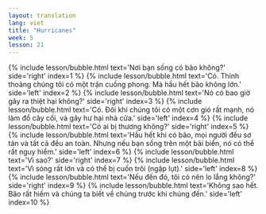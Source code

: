 ```yaml
---
layout: translation
lang: viet
title: "Hurricanes"
week: 5
lesson: 21
---
```


{% include lesson/bubble.html text='Nơi bạn sống có bão không?' side='right' index=1 %}
{% include lesson/bubble.html text='Có. Thỉnh thoảng chúng tôi có một trận cuồng phong. Mà hầu hết bão không lớn.' side='left' index=2 %}
{% include lesson/bubble.html text='Nó có bao giờ gây ra thiệt hại không?' side='right' index=3 %}
{% include lesson/bubble.html text='Có. Đôi khi chúng tôi có một cơn gió rất mạnh, nó làm đổ cây cối, và gây hư hại nhà cửa.' side='left' index=4 %}
{% include lesson/bubble.html text='Có ai bị thương không?' side='right' index=5 %}
{% include lesson/bubble.html text='Hầu hết khi có bão, mọi người đều sơ tán và tất cả đều an toàn. Nhưng nếu bạn sống trên một bãi biển, nó có thể rất nguy hiểm.' side='left' index=6 %}
{% include lesson/bubble.html text='Vì sao?' side='right' index=7 %}
{% include lesson/bubble.html text='Vì sóng rất lớn và có thể bị cuốn trôi (ngập lụt).' side='left' index=8 %}
{% include lesson/bubble.html text='Nếu đến đó, tôi có nên lo lắng không?' side='right' index=9 %}
{% include lesson/bubble.html text='Không sao hết. Bão rất hiếm và chúng ta biết về chúng trước khi chúng đến.' side='left' index=10 %}
